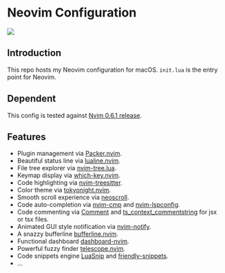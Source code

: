 # Neovim Configuration

![](./screenshot/dashboard.png)

## Introduction

This repo hosts my Neovim configuration for macOS. `init.lua` is the entry point for Neovim.

## Dependent

This config is tested against [Nvim 0.6.1 release](https://github.com/neovim/neovim/releases/tag/stable).

## Features

 * Plugin management via [Packer.nvim](https://github.com/wbthomason/packer.nvim).
 * Beautiful status line via [lualine.nvim](https://github.com/nvim-lualine/lualine.nvim).
 * File tree explorer via [nvim-tree.lua](https://github.com/kyazdani42/nvim-tree.lua).
 * Keymap display via [which-key.nvim](https://github.com/folke/which-key.nvim).
 * Code highlighting via [nvim-treesitter](https://github.com/nvim-treesitter/nvim-treesitter).
 * Color theme via [tokyonight.nvim](https://github.com/folke/tokyonight.nvim).
 * Smooth scroll experience via [neoscroll](https://github.com/karb94/neoscroll.nvim).
 * Code auto-completion via [nvim-cmp](https://github.com/hrsh7th/nvim-cmp) and [nvim-lspconfig](https://github.com/neovim/nvim-lspconfig).
 * Code commenting via [Comment](https://github.com/numToStr/Comment.nvim) and [ts_context_commentstring](https://github.com/JoosepAlviste/nvim-ts-context-commentstring) for jsx or tsx files.
 * Animated GUI style notification via [nvim-notify](https://github.com/rcarriga/nvim-notify).
 * A snazzy bufferline [bufferline.nvim](https://github.com/akinsho/bufferline.nvim).
 * Functional dashboard [dashboard-nvim](https://github.com/glepnir/dashboard-nvim).
 * Powerful fuzzy finder [telescope.nvim](https://github.com/nvim-telescope/telescope.nvim).
 * Code snippets engine [LuaSnip](https://github.com/L3MON4D3/LuaSnip) and [friendly-snippets](https://github.com/rafamadriz/friendly-snippets).
 * ...
